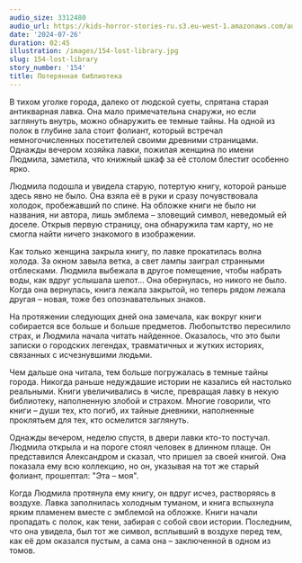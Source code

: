 ```yaml
---
audio_size: 3312480
audio_url: https://kids-horror-stories-ru.s3.eu-west-1.amazonaws.com/audio/154-lost-library.mp3
date: '2024-07-26'
duration: 02:45
illustration: /images/154-lost-library.jpg
slug: 154-lost-library
story_number: '154'
title: Потерянная библиотека
---
```


В тихом уголке города, далеко от людской суеты, спрятана старая антикварная лавка. Она мало примечательна снаружи, но если заглянуть внутрь, можно обнаружить ее темные тайны. На одной из полок в глубине зала стоит фолиант, который встречал немногочисленных посетителей своими древними страницами. Однажды вечером хозяйка лавки, пожилая женщина по имени Людмила, заметила, что книжный шкаф за её столом блестит особенно ярко.

Людмила подошла и увидела старую, потертую книгу, которой раньше здесь явно не было. Она взяла её в руки и сразу почувствовала холодок, пробежавший по спине. На обложке книги не было ни названия, ни автора, лишь эмблема – зловещий символ, неведомый ей доселе. Открыв первую страницу, она обнаружила там карту, но не смогла найти ничего знакомого в изображении.

Как только женщина закрыла книгу, по лавке прокатилась волна холода. За окном завыла ветка, а свет лампы заиграл странными отблесками. Людмила выбежала в другое помещение, чтобы набрать воды, как вдруг услышала шепот… Она обернулась, но никого не было. Когда она вернулась, книга лежала закрытой, но теперь рядом лежала другая – новая, тоже без опознавательных знаков.

На протяжении следующих дней она замечала, как вокруг книги собирается все больше и больше предметов. Любопытство пересилило страх, и Людмила начала читать найденное. Оказалось, что это были записки о городских легендах, травматичных и жутких историях, связанных с исчезнувшими людьми.

Чем дальше она читала, тем больше погружалась в темные тайны города. Никогда раньше недуждашие истории не казались ей настолько реальными. Книги увеличивались в числе, превращая лавку в некую библиотеку, наполненную злобой и страхом. Многие говорили, что книги – души тех, кто погиб, их тайные дневники, наполненные проклятьем для тех, кто осмелится заглянуть.

Однажды вечером, неделю спустя, в двери лавки кто-то постучал. Людмила открыла и на пороге стоял человек в длинном плаще. Он представился Александром и сказал, что пришел за своей книгой. Она показала ему всю коллекцию, но он, указывая на тот же старый фолиант, прошептал: "Эта – моя".

Когда Людмила протянула ему книгу, он вдруг исчез, растворяясь в воздухе. Лавка заполнилась холодным туманом, и книга вспыхнула ярким пламенем вместе с эмблемой на обложке. Книги начали пропадать с полок, как тени, забирая с собой свои истории. Последним, что она увидела, был тот же символ, всплывший в воздухе перед тем, как её дом оказался пустым, а сама она – заключенной в одном из томов.